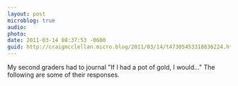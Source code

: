 ```yaml
---
layout: post
microblog: true
audio: 
photo: 
date: 2011-03-14 08:37:53 -0600
guid: http://craigmcclellan.micro.blog/2011/03/14/t47305453318836224.html
---
```

My second graders had to journal "If I had a pot of gold, I would..." The following are some of their responses.

